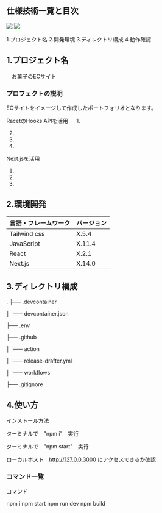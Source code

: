 ## 仕様技術一覧と目次

<img src="https://img.shields.io/badge/-JavaScript-{#F7DF1E}.svg?logo=next.js&style={https://camo.qiitausercontent.com/a0136d9306acf9f316956fa391f9aa514b14727a/68747470733a2f2f696d672e736869656c64732e696f2f62616467652f2d4a6176615363726970742d3030303030302e7376673f7374796c653d666f722d7468652d6261646765266c6f676f3d4a617661536372697074266c6f676f436f6c6f723d463744463145}&logoColor={#F7DF1E}">

<img src="https://img.shields.io/badge/-React-{#61DAFB}.svg?logo=next.js&style={https://camo.qiitausercontent.com/a0136d9306acf9f316956fa391f9aa514b14727a/68747470733a2f2f696d672e736869656c64732e696f2f62616467652f2d4a6176615363726970742d3030303030302e7376673f7374796c653d666f722d7468652d6261646765266c6f676f3d4a617661536372697074266c6f676f436f6c6f723d463744463145}&logoColor={#61DAFB}">

1.プロジェクト名
2.開発環境
3.ディレクトリ構成
4.動作確認

## 1.プロジェクト名

　お菓子のECサイト

### プロフェクトの説明

 ECサイトをイメージして作成したポートフォリオとなります。

 RacetのHooks APIを活用
　
 1.
 
 2.
 
 3.
 
 4.

  Next.jsを活用
  
 1.
 
 2.
 
 3.

## 2.環境開発

<!-- 言語、フレームワーク、ミドルウェア、インフラの一覧とバージョンを記載 -->

| 言語・フレームワーク  | バージョン |
| --------------------- | ---------- |
| Tailwind css          | X.5.4      |
| JavaScript            | X.11.4     |
| React                 | X.2.1      |
| Next.js               | X.14.0     |

## 3.ディレクトリ構成

.
├── .devcontainer

│   └── devcontainer.json

├── .env

├── .github

│   ├── action

│   ├── release-drafter.yml

│   └── workflows

├── .gitignore

## 4.使い方

インストール方法

ターミナルで　"npm i"　実行

ターミナルで　"npm start"　実行

ローカルホスト　http://127.0.0.3000 にアクセスできるか確認

### コマンド一覧

コマンド

npm i
npm start
npm run dev
npm build
